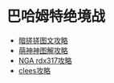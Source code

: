 # 巴哈姆特绝境战

* <a href="/handbooks/ubahamut/" target="_blank">暗搓搓图文攻略</a>
* [萌神神图解攻略](https://moeshen.cn/ffxiv/jbh/)
* [NGA rdx317攻略](https://bbs.nga.cn/read.php?tid=13350854)
* [clees攻略](https://bbs.nga.cn/read.php?tid=12863995)
